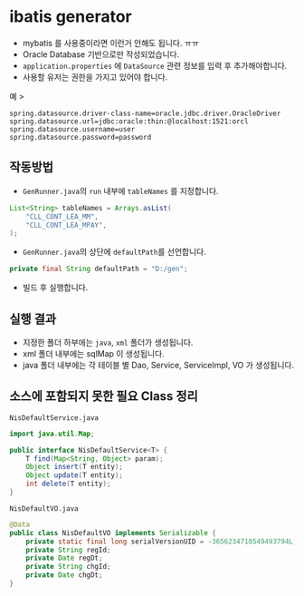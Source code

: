 # ibatis generator

- mybatis 를 사용중이라면 이런거 안해도 됩니다. ㅠㅠ
- Oracle Database 기반으로만 작성되었습니다.
- `application.properties` 에 `DataSource` 관련 정보를 입력 후 추가해야합니다.
- 사용할 유저는 권한을 가지고 있어야 합니다.

예 >
```properties
spring.datasource.driver-class-name=oracle.jdbc.driver.OracleDriver
spring.datasource.url=jdbc:oracle:thin:@localhost:1521:orcl
spring.datasource.username=user
spring.datasource.password=password
```

## 작동방법

- `GenRunner.java`의 `run` 내부에 `tableNames` 를 지정합니다.

```java
List<String> tableNames = Arrays.asList(
    "CLL_CONT_LEA_MM",
    "CLL_CONT_LEA_MPAY",
);
```

- `GenRunner.java`의 상단에 `defaultPath`를 선언합니다.

```java
private final String defaultPath = "D:/gen";
```

- 빌드 후 실행합니다.

## 실행 결과

- 지정한 폴더 하부에는 `java`, `xml` 폴더가 생성됩니다.
- xml 폴더 내부에는 sqlMap 이 생성됩니다.
- java 폴더 내부에는 각 테이블 별 Dao, Service, ServiceImpl, VO 가 생성됩니다.

## 소스에 포함되지 못한 필요 Class 정리

`NisDefaultService.java`

```java
import java.util.Map;

public interface NisDefaultService<T> {
    T find(Map<String, Object> param);
    Object insert(T entity);
    Object update(T entity);
    int delete(T entity);
}
```

`NisDefaultVO.java`

```java
@Data
public class NisDefaultVO implements Serializable {
    private static final long serialVersionUID = -3656234710549493794L;
    private String regId;
    private Date regDt;
    private String chgId;
    private Date chgDt;
}
```